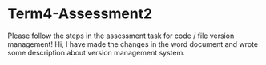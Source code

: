 # Term4-Assessment2
Please follow the steps in the assessment task for code / file version management!
Hi, I have made the changes in the word document and wrote some description about version management system.
